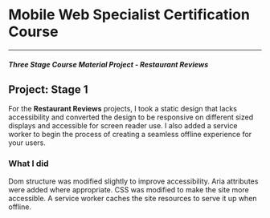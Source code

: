 # Mobile Web Specialist Certification Course
---
#### _Three Stage Course Material Project - Restaurant Reviews_

## Project: Stage 1

For the **Restaurant Reviews** projects, I took a static design that lacks accessibility and converted the design to be responsive on different sized displays and accessible for screen reader use. I also added a service worker to begin the process of creating a seamless offline experience for your users.
 

### What I did

Dom structure was modified slightly to improve accessibility.  Aria attributes were added where appropriate.  CSS was modified to make the site more accessible.  A service worker caches the site resources to serve it up when offline.



